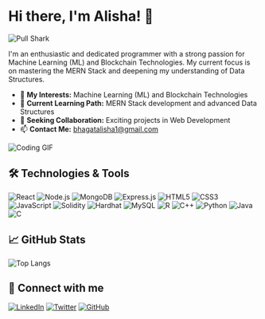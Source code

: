 # Hi there, I'm Alisha! 👋

![Pull Shark](https://img.shields.io/badge/Pull%20Shark-blue)

I'm an enthusiastic and dedicated programmer with a strong passion for Machine Learning (ML) and Blockchain Technologies. My current focus is on mastering the MERN Stack and deepening my understanding of Data Structures.

- 👀 **My Interests:** Machine Learning (ML) and Blockchain Technologies
- 🌱 **Current Learning Path:** MERN Stack development and advanced Data Structures
- 💞️ **Seeking Collaboration:** Exciting projects in Web Development
- 📫 **Contact Me:** [bhagatalisha1@gmail.com](mailto:bhagatalisha1@gmail.com)

![Coding GIF](https://media.giphy.com/media/ZVik7pBtu9dNS/giphy.gif)

## 🛠️ Technologies & Tools

![React](https://img.shields.io/badge/-React-20232A?logo=react&logoColor=61DAFB)
![Node.js](https://img.shields.io/badge/-Node.js-339933?logo=node.js&logoColor=white)
![MongoDB](https://img.shields.io/badge/-MongoDB-47A248?logo=mongodb&logoColor=white)
![Express.js](https://img.shields.io/badge/-Express.js-000000?logo=express&logoColor=white)
![HTML5](https://img.shields.io/badge/-HTML5-E34F26?logo=html5&logoColor=white)
![CSS3](https://img.shields.io/badge/-CSS3-1572B6?logo=css3&logoColor=white)
![JavaScript](https://img.shields.io/badge/-JavaScript-F7DF1E?logo=javascript&logoColor=black)
![Solidity](https://img.shields.io/badge/-Solidity-363636?logo=solidity&logoColor=white)
![Hardhat](https://img.shields.io/badge/-Hardhat-F4A460?logo=hardhat&logoColor=black)
![MySQL](https://img.shields.io/badge/-MySQL-4479A1?logo=mysql&logoColor=white)
![R](https://img.shields.io/badge/-R-276DC3?logo=r&logoColor=white)
![C++](https://img.shields.io/badge/-C++-00599C?logo=cplusplus&logoColor=white)
![Python](https://img.shields.io/badge/-Python-3776AB?logo=python&logoColor=white)
![Java](https://img.shields.io/badge/-Java-007396?logo=java&logoColor=white)
![C](https://img.shields.io/badge/-C-A8B9CC?logo=c&logoColor=white)

## 📈 GitHub Stats

![Top Langs](https://github-readme-stats.vercel.app/api/top-langs/?username=itsAlisha&layout=compact&theme=radical)

## 🔗 Connect with me

[![LinkedIn](https://img.shields.io/badge/-LinkedIn-0077B5?logo=linkedin&logoColor=white)](https://www.linkedin.com/in/alisha-0ba8ab278/)
[![Twitter](https://img.shields.io/badge/-Twitter-1DA1F2?logo=twitter&logoColor=white)](https://x.com/bhagatalisha1)
[![GitHub](https://img.shields.io/badge/-GitHub-181717?logo=github&logoColor=white)](https://github.com/itsAlisha)
